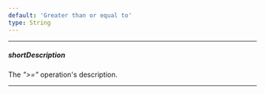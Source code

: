 ```yaml
---
default: 'Greater than or equal to'
type: String
---
```

---
##### shortDescription
The *">="* operation's description.

---
